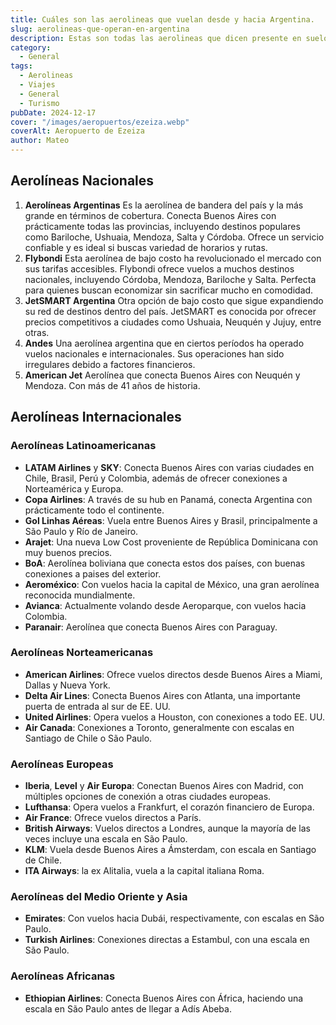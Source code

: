 ```yaml
---
title: Cuáles son las aerolineas que vuelan desde y hacia Argentina.
slug: aerolineas-que-operan-en-argentina
description: Estas son todas las aerolineas que dicen presente en suelo argentino.
category:
  - General
tags:
  - Aerolineas
  - Viajes
  - General
  - Turismo
pubDate: 2024-12-17
cover: "/images/aeropuertos/ezeiza.webp"
coverAlt: Aeropuerto de Ezeiza
author: Mateo
---
```



## Aerolíneas Nacionales

1. **Aerolíneas Argentinas**
Es la aerolínea de bandera del país y la más grande en términos de cobertura. Conecta Buenos Aires con prácticamente todas las provincias, incluyendo destinos populares como Bariloche, Ushuaia, Mendoza, Salta y Córdoba. Ofrece un servicio confiable y es ideal si buscas variedad de horarios y rutas.
2. **Flybondi**
Esta aerolínea de bajo costo ha revolucionado el mercado con sus tarifas accesibles. Flybondi ofrece vuelos a muchos destinos nacionales, incluyendo Córdoba, Mendoza, Bariloche y Salta. Perfecta para quienes buscan economizar sin sacrificar mucho en comodidad.
3. **JetSMART Argentina**
Otra opción de bajo costo que sigue expandiendo su red de destinos dentro del país. JetSMART es conocida por ofrecer precios competitivos a ciudades como Ushuaia, Neuquén y Jujuy, entre otras.
4. **Andes**
Una aerolínea argentina que en ciertos períodos ha operado vuelos nacionales e internacionales. Sus operaciones han sido irregulares debido a factores financieros.
5. **American Jet**
Aerolínea que conecta Buenos Aires con Neuquén y Mendoza. Con más de 41 años de historia.

## Aerolíneas Internacionales

### Aerolíneas Latinoamericanas
* **LATAM Airlines** y **SKY**: Conecta Buenos Aires con varias ciudades en Chile, Brasil, Perú y Colombia, además de ofrecer conexiones a Norteamérica y Europa.
* **Copa Airlines**: A través de su hub en Panamá, conecta Argentina con prácticamente todo el continente.
* **Gol Linhas Aéreas**: Vuela entre Buenos Aires y Brasil, principalmente a São Paulo y Río de Janeiro.
* **Arajet**: Una nueva Low Cost proveniente de República Dominicana con muy buenos precios.
* **BoA**: Aerolínea boliviana que conecta estos dos países, con buenas conexiones a paises del exterior.
* **Aeroméxico**: Con vuelos hacia la capital de México, una gran aerolínea reconocida mundialmente.
* **Avianca**: Actualmente volando desde Aeroparque, con vuelos hacia Colombia.
* **Paranair**: Aerolínea que conecta Buenos Aires con Paraguay.

### Aerolíneas Norteamericanas
* **American Airlines**: Ofrece vuelos directos desde Buenos Aires a Miami, Dallas y Nueva York.
* **Delta Air Lines**: Conecta Buenos Aires con Atlanta, una importante puerta de entrada al sur de EE. UU.
* **United Airlines**: Opera vuelos a Houston, con conexiones a todo EE. UU.
* **Air Canada**: Conexiones a Toronto, generalmente con escalas en Santiago de Chile o São Paulo.

### Aerolíneas Europeas
* **Iberia**, **Level** y **Air Europa**: Conectan Buenos Aires con Madrid, con múltiples opciones de conexión a otras ciudades europeas.
* **Lufthansa**: Opera vuelos a Frankfurt, el corazón financiero de Europa.
* **Air France**: Ofrece vuelos directos a París.
* **British Airways**: Vuelos directos a Londres, aunque la mayoría de las veces incluye una escala en São Paulo.
* **KLM**: Vuela desde Buenos Aires a Ámsterdam, con escala en Santiago de Chile.
* **ITA Airways**: la ex Alitalia, vuela a la capital italiana Roma.

### Aerolíneas del Medio Oriente y Asia
* **Emirates**: Con vuelos hacia  Dubái, respectivamente, con escalas en São Paulo.
* **Turkish Airlines**: Conexiones directas a Estambul, con una escala en São Paulo.

### Aerolíneas Africanas
* **Ethiopian Airlines**: Conecta Buenos Aires con África, haciendo una escala en São Paulo antes de llegar a Adís Abeba.
